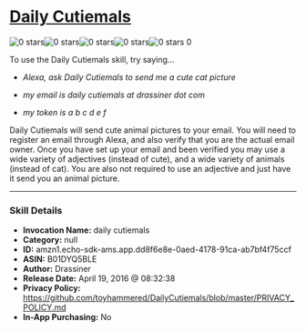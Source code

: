 # [Daily Cutiemals](http://alexa.amazon.com/#skills/amzn1.echo-sdk-ams.app.dd8f6e8e-0aed-4178-91ca-ab7bf4f75ccf)
![0 stars](../../images/ic_star_border_black_18dp_1x.png)![0 stars](../../images/ic_star_border_black_18dp_1x.png)![0 stars](../../images/ic_star_border_black_18dp_1x.png)![0 stars](../../images/ic_star_border_black_18dp_1x.png)![0 stars](../../images/ic_star_border_black_18dp_1x.png) 0

To use the Daily Cutiemals skill, try saying...

* *Alexa, ask Daily Cutiemals to send me a cute cat picture*

* *my email is daily cutiemals at drassiner dot com*

* *my token is a b c d e f*

Daily Cutiemals will send cute animal pictures to your email. You will need to register an email through Alexa, and also verify that you are the actual email owner. Once you have set up your email and been verified you may use a wide variety of adjectives (instead of cute), and a wide variety of animals (instead of cat). You are also not required to use an adjective and just have it send you an animal picture.

***

### Skill Details

* **Invocation Name:** daily cutiemals
* **Category:** null
* **ID:** amzn1.echo-sdk-ams.app.dd8f6e8e-0aed-4178-91ca-ab7bf4f75ccf
* **ASIN:** B01DYQ5BLE
* **Author:** Drassiner
* **Release Date:** April 19, 2016 @ 08:32:38
* **Privacy Policy:** https://github.com/toyhammered/DailyCutiemals/blob/master/PRIVACY_POLICY.md
* **In-App Purchasing:** No
